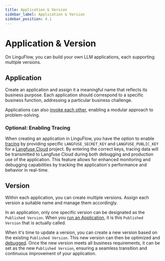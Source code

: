 ```yaml
---
title: Application & Version
sidebar_label: Application & Version
sidebar_position: 4.1
---
```


# Application & Version

On LinguFlow, you can build your own LLM applications, each supporting multiple versions.

## Application

Create an application and assign it a meaningful name that reflects its business purpose. Each application should correspond to a specific business function, addressing a particular business challenge.

Applications can also [invoke each other](builder/blocks#invoke-category), enabling a modular approach to problem-solving.

### Optional: Enabling Tracing

When creating an application in LinguFlow, you have the option to enable [tracing](../run/tracing) by providing specific `LANGFUSE_SECRET_KEY` and `LANGFUSE_PUBLIC_KEY` for a [Langfuse Cloud](https://langfuse.com/) project. By entering the correct keys, tracing data will be transmitted to Langfuse Cloud during both debugging and production use of the application. This feature allows for enhanced monitoring and debugging capabilities by tracking the application's performance and behavior in real-time.

## Version

Within each application, you can create multiple versions. Assign each version a suitable name and manage them accordingly.

In an application, only one specific version can be designated as the `Published Version`. When you [run an Application](../run/call_an_application), it is this `Published Version` that is actually called.

When it's time to update a version, you can create a new version based on the existing `Published Version`. This new version can then be optimized and [debugged](builder/debugging). Once the new version meets all business requirements, it can be set as the new `Published Version`, ensuring a seamless transition and continuous improvement of your application.
